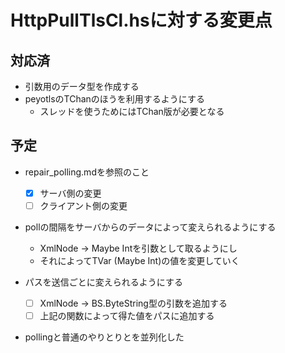 HttpPullTlsCl.hsに対する変更点
==============================

対応済
------

* 引数用のデータ型を作成する
* peyotlsのTChanのほうを利用するようにする
	+ スレッドを使うためにはTChan版が必要となる

予定
----

* repair_polling.mdを参照のこと
	+ [x] サーバ側の変更
	+ [ ] クライアント側の変更

* pollの間隔をサーバからのデータによって変えられるようにする
	+ XmlNode -> Maybe Intを引数として取るようにし
	+ それによってTVar (Maybe Int)の値を変更していく

* パスを送信ごとに変えられるようにする
	+ [ ] XmlNode -> BS.ByteString型の引数を追加する
	+ [ ] 上記の関数によって得た値をパスに追加する

* pollingと普通のやりとりとを並列化した

